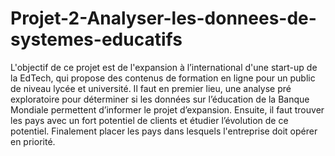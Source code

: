 # Projet-2-Analyser-les-donnees-de-systemes-educatifs
L'objectif de ce projet est de l'expansion à l’international d'une start-up de la EdTech, qui propose des contenus de formation en ligne pour un public de niveau lycée et université.  Il faut en premier lieu, une analyse pré exploratoire pour déterminer si les données sur l’éducation de la Banque Mondiale permettent d’informer le projet d’expansion. Ensuite, il faut trouver les pays avec un fort potentiel de clients et étudier l’évolution de ce potentiel.  Finalement placer les pays dans lesquels l'entreprise doit opérer en priorité.
